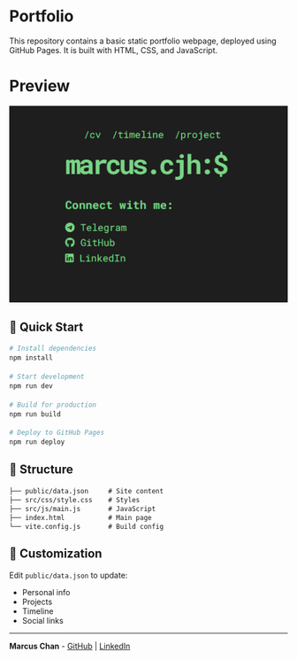 # Portfolio
This repository contains a basic static portfolio webpage, deployed using GitHub Pages. It is built with HTML, CSS, and JavaScript.

# Preview
![Preview](./public/showcase/marcuscjh/marcuscjh-bg.PNG)


## 🚀 Quick Start

```bash
# Install dependencies
npm install

# Start development
npm run dev

# Build for production
npm run build

# Deploy to GitHub Pages
npm run deploy
```

## 📁 Structure

```
├── public/data.json     # Site content
├── src/css/style.css    # Styles
├── src/js/main.js       # JavaScript
├── index.html           # Main page
└── vite.config.js       # Build config
```

## 🎨 Customization

Edit `public/data.json` to update:
- Personal info
- Projects
- Timeline
- Social links


---

**Marcus Chan** - [GitHub](https://github.com/MarcusCJH) | [LinkedIn](https://www.linkedin.com/in/marcuschanjh)